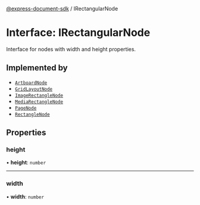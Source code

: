 [@express-document-sdk](../overview.md) / IRectangularNode

# Interface: IRectangularNode

Interface for nodes with width and height properties.

## Implemented by

-   [`ArtboardNode`](../classes/ArtboardNode.md)
-   [`GridLayoutNode`](../classes/GridLayoutNode.md)
-   [`ImageRectangleNode`](../classes/ImageRectangleNode.md)
-   [`MediaRectangleNode`](../classes/MediaRectangleNode.md)
-   [`PageNode`](../classes/PageNode.md)
-   [`RectangleNode`](../classes/RectangleNode.md)

## Properties

### height

• **height**: `number`

---

### width

• **width**: `number`
